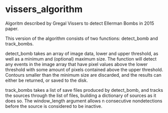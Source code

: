 # vissers_algorithm
Algoritm described by Gregal Vissers to detect Ellerman Bombs in 2015 paper.

This version of the algorithm consists of two functions: detect_bomb and track_bombs.

detect_bomb takes an array of image data, lower and upper threshold, as well as a minimum and (optional) maximum size. The function will detect any events in the image array that have pixel values above the lower threshold with some amount of pixels contained above the upper threshold. Contours smaller than the minimum size are discarded, and the results can either be returned, or saved to the disk.

track_bombs takes a list of save files produced by detect_bomb, and tracks the sources through the list of files, building a dictionary of sources as it does so. The window_length argument allows n consecutive nondetections before the source is considered to be inactive.
